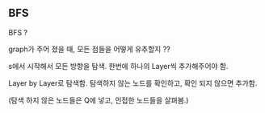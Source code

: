 
## BFS
BFS ? 

graph가 주어 졌을 때, 모든 점들을 어떻게 유추할지 ?? 

s에서 시작해서 모든 방향을 탐색. 한번에 하나의 Layer씩 추가해주어야 함.

Layer by Layer로 탐색함. 탐색하지 않는 노드를 확인하고, 확인 되지 않으면 추가함. 

(탐색 하지 않은 노드들은 Q에 넣고, 인접한 노드들을 살펴봄.)